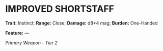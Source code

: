 # IMPROVED SHORTSTAFF

**Trait:** Instinct; **Range:** Close; **Damage:** d8+4 mag; **Burden:** One-Handed

**Feature:** —

*Primary Weapon - Tier 2*
